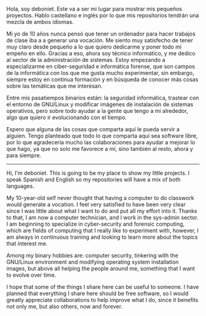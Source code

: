 Hola, soy deboniet. Este va a ser mi lugar para mostrar mis pequeños proyectos. Hablo castellano e inglés por lo que mis repositorios tendrán una mezcla de ambos idiomas.

Mi yo de 10 años nunca pensó que tener un ordenador para hacer trabajos de clase iba a a generar una vocación. Me siento muy satisfecho de tener muy claro desde pequeño a lo que quiero dedicarme y poner todo mi empeño en ello. Gracias a eso, ahora soy técnico informático, y me dedico al sector de la administración de sistemas. Estoy empezando a especializarme en ciber-seguridad e informática forense, que son campos de la informática con los que me gusta mucho experimentar, sin embargo, siempre estoy en continua formación y en búsqueda de conocer más cosas sobre las temáticas que me interesan.

Entre mis pasatiempos binarios están: la seguridad informática, trastear con el entorno de GNU/Linux y modificar imágenes de instalación de sistemas operativos, pero sobre todo ayudar a la gente que tengo a mi alrededor, algo que quiero ir evolucionando con el tiempo.

Espero que alguna de las cosas que comparta aquí le pueda servir a alguien. Tengo planteado que todo lo que comparta aquí sea software libre, por lo que agradecería mucho las colaboraciones para ayudar a mejorar lo que hago, ya que no solo me favorece a mí, sino también al resto, ahora y para siempre.

---

Hi, I'm deboniet. This is going to be my place to show my little projects. I speak Spanish and English so my repositories will have a mix of both languages.

My 10-year-old self never thought that having a computer to do classwork would generate a vocation. I feel very satisfied to have been very clear since I was little about what I want to do and put all my effort into it. Thanks to that, I am now a computer technician, and I work in the sys-admin sector. I am beginning to specialize in cyber-security and forensic computing, which are fields of computing that I really like to experiment with, however, I am always in continuous training and looking to learn more about the topics that interest me.

Among my binary hobbies are: computer security, tinkering with the GNU/Linux environment and modifying operating system installation images, but above all helping the people around me, something that I want to evolve over time.

I hope that some of the things I share here can be useful to someone. I have planned that everything I share here should be free software, so I would greatly appreciate collaborations to help improve what I do, since it benefits not only me, but also others, now and forever.
